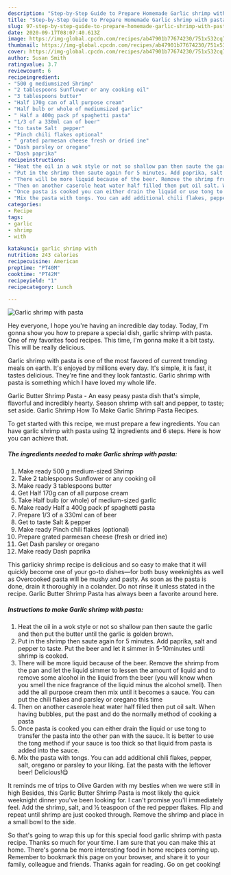 ```yaml
---
description: "Step-by-Step Guide to Prepare Homemade Garlic shrimp with pasta"
title: "Step-by-Step Guide to Prepare Homemade Garlic shrimp with pasta"
slug: 97-step-by-step-guide-to-prepare-homemade-garlic-shrimp-with-pasta
date: 2020-09-17T08:07:40.613Z
image: https://img-global.cpcdn.com/recipes/ab47901b77674230/751x532cq70/garlic-shrimp-with-pasta-recipe-main-photo.jpg
thumbnail: https://img-global.cpcdn.com/recipes/ab47901b77674230/751x532cq70/garlic-shrimp-with-pasta-recipe-main-photo.jpg
cover: https://img-global.cpcdn.com/recipes/ab47901b77674230/751x532cq70/garlic-shrimp-with-pasta-recipe-main-photo.jpg
author: Susan Smith
ratingvalue: 3.7
reviewcount: 6
recipeingredient:
- "500 g mediumsized Shrimp"
- "2 tablespoons Sunflower or any cooking oil"
- "3 tablespoons butter"
- "Half 170g can of all purpose cream"
- "Half bulb or whole of mediumsized garlic"
- " Half a 400g pack pf spaghetti pasta"
- "1/3 of a 330ml can of beer"
- "to taste Salt  pepper"
- "Pinch chili flakes optional"
- " grated parmesan cheese fresh or dried ine"
- "Dash parsley or oregano"
- "Dash paprika"
recipeinstructions:
- "Heat the oil in a wok style or not so shallow pan then saute the garlic and then put the butter until the garlic is golden brown."
- "Put in the shrimp then saute again for 5 minutes. Add paprika, salt and pepper to taste. Put the beer and let it simmer in 5-10minutes until shrimp is cooked."
- "There will be more liquid because of the beer. Remove the shrimp from the pan and let the liquid simmer to lessen the amount of liquid and to remove some alcohol in the liquid from the beer (you will know when you smell the nice fragrance of the liquid minus the alcohol smell). Then add the all purpose cream then mix until it becomes a sauce. You can put the chili flakes and parsley or oregano this time"
- "Then on another caserole heat water half filled then put oil salt. When having bubbles, put the past and do the normally method of cooking a pasta"
- "Once pasta is cooked you can either drain the liquid or use tong to transfer the pasta into the other pan with the sauce. It is better to use the tong method if your sauce is too thick so that liquid from pasta is added into the sauce."
- "Mix the pasta with tongs. You can add additional chili flakes, pepper, salt, oregano or parsley to your liking. Eat the pasta with the leftover beer! Delicious!😋"
categories:
- Recipe
tags:
- garlic
- shrimp
- with

katakunci: garlic shrimp with 
nutrition: 243 calories
recipecuisine: American
preptime: "PT40M"
cooktime: "PT42M"
recipeyield: "1"
recipecategory: Lunch

---
```



![Garlic shrimp with pasta](https://img-global.cpcdn.com/recipes/ab47901b77674230/751x532cq70/garlic-shrimp-with-pasta-recipe-main-photo.jpg)

Hey everyone, I hope you're having an incredible day today. Today, I'm gonna show you how to prepare a special dish, garlic shrimp with pasta. One of my favorites food recipes. This time, I'm gonna make it a bit tasty. This will be really delicious.

Garlic shrimp with pasta is one of the most favored of current trending meals on earth. It's enjoyed by millions every day. It's simple, it is fast, it tastes delicious. They're fine and they look fantastic. Garlic shrimp with pasta is something which I have loved my whole life.

Garlic Butter Shrimp Pasta - An easy peasy pasta dish that&#39;s simple, flavorful and incredibly hearty. Season shrimp with salt and pepper, to taste; set aside. Garlic Shrimp How To Make Garlic Shrimp Pasta Recipes.


To get started with this recipe, we must prepare a few ingredients. You can have garlic shrimp with pasta using 12 ingredients and 6 steps. Here is how you can achieve that.

<!--inarticleads1-->

##### The ingredients needed to make Garlic shrimp with pasta:

1. Make ready 500 g medium-sized Shrimp
1. Take 2 tablespoons Sunflower or any cooking oil
1. Make ready 3 tablespoons butter
1. Get Half 170g can of all purpose cream
1. Take Half bulb (or whole) of medium-sized garlic
1. Make ready  Half a 400g pack pf spaghetti pasta
1. Prepare 1/3 of a 330ml can of beer
1. Get to taste Salt &amp; pepper
1. Make ready Pinch chili flakes (optional)
1. Prepare  grated parmesan cheese (fresh or dried ine)
1. Get Dash parsley or oregano
1. Make ready Dash paprika


This garlicky shrimp recipe is delicious and so easy to make that it will quickly become one of your go-to dishes—for both busy weeknights as well as Overcooked pasta will be mushy and pasty. As soon as the pasta is done, drain it thoroughly in a colander. Do not rinse it unless stated in the recipe. Garlic Butter Shrimp Pasta has always been a favorite around here. 

<!--inarticleads2-->

##### Instructions to make Garlic shrimp with pasta:

1. Heat the oil in a wok style or not so shallow pan then saute the garlic and then put the butter until the garlic is golden brown.
1. Put in the shrimp then saute again for 5 minutes. Add paprika, salt and pepper to taste. Put the beer and let it simmer in 5-10minutes until shrimp is cooked.
1. There will be more liquid because of the beer. Remove the shrimp from the pan and let the liquid simmer to lessen the amount of liquid and to remove some alcohol in the liquid from the beer (you will know when you smell the nice fragrance of the liquid minus the alcohol smell). Then add the all purpose cream then mix until it becomes a sauce. You can put the chili flakes and parsley or oregano this time
1. Then on another caserole heat water half filled then put oil salt. When having bubbles, put the past and do the normally method of cooking a pasta
1. Once pasta is cooked you can either drain the liquid or use tong to transfer the pasta into the other pan with the sauce. It is better to use the tong method if your sauce is too thick so that liquid from pasta is added into the sauce.
1. Mix the pasta with tongs. You can add additional chili flakes, pepper, salt, oregano or parsley to your liking. Eat the pasta with the leftover beer! Delicious!😋


It reminds me of trips to Olive Garden with my besties when we were still in high Besides, this Garlic Butter Shrimp Pasta is most likely the quick weeknight dinner you&#39;ve been looking for. I can&#39;t promise you&#39;ll immediately feel. Add the shrimp, salt, and ½ teaspoon of the red pepper flakes. Flip and repeat until shrimp are just cooked through. Remove the shrimp and place in a small bowl to the side. 

So that's going to wrap this up for this special food garlic shrimp with pasta recipe. Thanks so much for your time. I am sure that you can make this at home. There's gonna be more interesting food in home recipes coming up. Remember to bookmark this page on your browser, and share it to your family, colleague and friends. Thanks again for reading. Go on get cooking!
